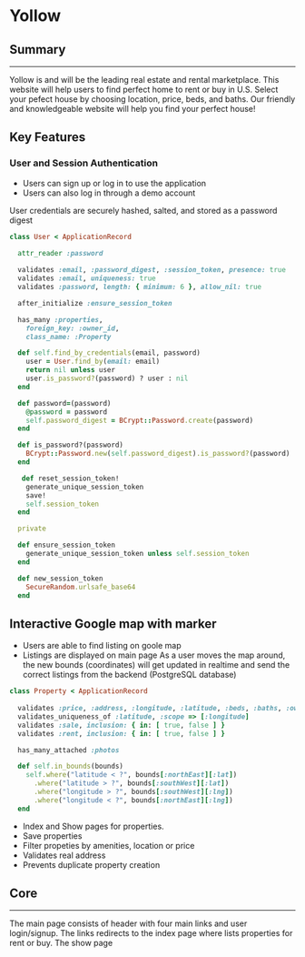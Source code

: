 # Yollow

## Summary
---
Yollow is and will be the leading real estate and rental marketplace. 
This website will help users to find perfect home to rent or buy in U.S. Select your pefect house by choosing location, price, beds, and baths. Our friendly and knowledgeable website will help you find your perfect house!

## Key Features
### User and Session Authentication
* Users can sign up or log in to use the application
* Users can also log in through a demo account

User credentials are securely hashed, salted, and stored as a password digest

```Ruby
class User < ApplicationRecord
  
  attr_reader :password

  validates :email, :password_digest, :session_token, presence: true
  validates :email, uniqueness: true
  validates :password, length: { minimum: 6 }, allow_nil: true 

  after_initialize :ensure_session_token

  has_many :properties,
    foreign_key: :owner_id,
    class_name: :Property

  def self.find_by_credentials(email, password)
    user = User.find_by(email: email)
    return nil unless user
    user.is_password?(password) ? user : nil
  end

  def password=(password)
    @password = password
    self.password_digest = BCrypt::Password.create(password)
  end

  def is_password?(password)
    BCrypt::Password.new(self.password_digest).is_password?(password)
  end

   def reset_session_token!
    generate_unique_session_token
    save!
    self.session_token
  end

  private

  def ensure_session_token
    generate_unique_session_token unless self.session_token
  end

  def new_session_token
    SecureRandom.urlsafe_base64
  end
```

## Interactive Google map with marker
* Users are able to find listing on goole map
* Listings are displayed on main page
As a user moves the map around, the new bounds (coordinates) will get updated in realtime and send the correct listings from the backend (PostgreSQL database)

```Ruby
class Property < ApplicationRecord
  
  validates :price, :address, :longitude, :latitude, :beds, :baths, :owner_id, presence: true
  validates_uniqueness_of :latitude, :scope => [:longitude]
  validates :sale, inclusion: { in: [ true, false ] }
  validates :rent, inclusion: { in: [ true, false ] }

  has_many_attached :photos

  def self.in_bounds(bounds)
    self.where("latitude < ?", bounds[:northEast][:lat])
      .where("latitude > ?", bounds[:southWest][:lat])
      .where("longitude > ?", bounds[:southWest][:lng])
      .where("longitude < ?", bounds[:northEast][:lng])
  end
```

* Index and Show pages for properties.
* Save properties
* Filter propeties by amenities, location or price
* Validates real address
* Prevents duplicate property creation



## Core
---
The main page consists of header with four main links and user login/signup. The links redirects to the index page where lists properties for rent or buy. The show page 
